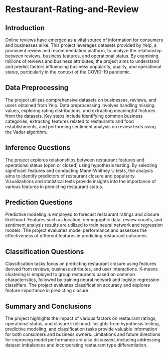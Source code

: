 # Restaurant-Rating-and-Review

## Introduction
Online reviews have emerged as a vital source of information for consumers and businesses alike. This project leverages datasets provided by Yelp, a prominent review and recommendation platform, to analyze the relationship between reviews, business features, and operational status. By examining millions of reviews and business attributes, the project aims to understand and predict factors influencing business popularity, quality, and operational status, particularly in the context of the COVID-19 pandemic.

## Data Preprocessing
The project utilizes comprehensive datasets on businesses, reviews, and users obtained from Yelp. Data preprocessing involves handling missing values, exploring rating distributions, and extracting meaningful features from the datasets. Key steps include identifying common business categories, extracting features related to restaurants and food establishments, and performing sentiment analysis on review texts using the Vader algorithm.

## Inference Questions
The project explores relationships between restaurant features and operational status (open or closed) using hypothesis testing. By selecting significant features and conducting Mann-Whitney U tests, the analysis aims to identify predictors of restaurant closure and popularity. Visualizations and statistical tests provide insights into the importance of various features in predicting restaurant status.

## Prediction Questions
Predictive modeling is employed to forecast restaurant ratings and closure likelihood. Features such as location, demographic data, review counts, and sentiment analysis results are utilized to train neural network and regression models. The project evaluates model performance and assesses the effectiveness of different features in predicting restaurant outcomes.

## Classification Questions
Classification tasks focus on predicting restaurant closure using features derived from reviews, business attributes, and user interactions. K-means clustering is employed to group restaurants based on common characteristics, followed by training neural network and logistic regression classifiers. The project evaluates classification accuracy and explores feature importance in predicting closure.

## Summary and Conclusions
The project highlights the impact of various factors on restaurant ratings, operational status, and closure likelihood. Insights from hypothesis testing, predictive modeling, and classification tasks provide valuable information for both consumers and business owners. Limitations and future directions for improving model performance are also discussed, including addressing dataset imbalances and incorporating restaurant type differentiation.
